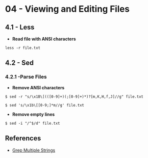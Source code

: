 # 04 - Viewing and Editing Files

## 4.1 - Less

* **Read file with ANSI characters**

`less -r file.txt`

## 4.2 - Sed

### 4.2.1 -Parse Files

* **Remove ANSI characters**

`$ sed -r "s/\x1B\[(([0-9]+)(;[0-9]+)*)?[m,K,H,f,J]//g" file.txt`

`$ sed 's/\x1b\[[0-9;]*m//g' file.txt`

* **Remove empty lines**

`$ sed -i "/^$/d" file.txt`

## References

* [Grep Multiple Strings](https://phoenixnap.com/kb/grep-multiple-strings)